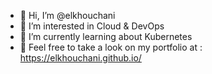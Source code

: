- 👋 Hi, I’m @elkhouchani
- 👀 I’m interested in Cloud & DevOps
- 🌱 I’m currently learning about Kubernetes 
- 💞️ Feel free to take a look on my portfolio at : https://elkhouchani.github.io/

